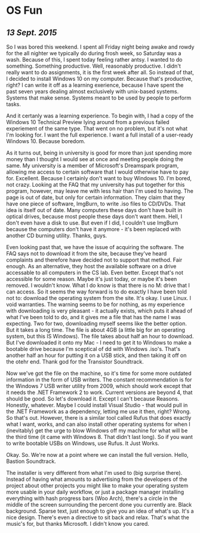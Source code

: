 OS Fun
======

*13 Sept. 2015*
---------------

So I was bored this weekend. I spent all Friday night being awake and rowdy for
the all nighter we typically do during frosh week, so Saturday was a wash.
Because of this, I spent today feeling rather antsy. I wanted to do something.
Something productive. Well, reasonably productive. I didn't really want to do
assignments, it is the first week after all.
So instead of that, I decided to install Windows 10 on my computer. Because
that's productive, right? I can write it off as a learning exerience, because I
have spent the past seven years dealing almost exclusively with unix-based
systems. Systems that make sense. Systems meant to be used by people to perform
tasks.

And it certanly was a learning experience. To begin with, I had a copy of the
Windows 10 Technical Preview lying around from a previous failed experiement
of the same type. That went on no problem, but it's not what I'm looking for. I
want the full experience. I want a full install of a user-ready Windows 10.
Because boredom.

As it turns out, being in university is good for more than just spending more
money than I thought I would see at once and meeting people doing the same.
My university is a member of Microsoft's Dreamspark program, allowing me access
to certain software that I would otherwise have to pay for. Excellent. Because I
certainly don't want to buy Windows 10. I'm bored, not crazy.
Looking at the FAQ that my university has put together for this program, however,
may leave me with less hair than I'm used to having. The page is out of date,
but only for certain information. They claim that they have one piece of software,
ImgBurn, to write .iso files to CD/DVDs.
That idea is itself out of date. Many computers these days don't have built in
optical drives, because most people these days don't want them. Hell, I don't
even have a disk to use.
But even if I did, I couldn't use ImgBurn because the computers don't have it
anymore - it's been replaced with another CD burning utility. Thanks, guys.

Even looking past that, we have the issue of acquiring the software. The FAQ
says not to download it from the site, because they've heard complaints and
therefore have decided not to support that method. Fair enough. As an alternative,
they host the available software on a drive accessable to all computers in the
CS lab. Even better. Except that's not accessible for some reason. Maybe it's
just today, or maybe it's been removed. I wouldn't know. What I do know is that
there is no M: drive that I can access.
So it seems the way forward is to do exactly I have been told not to: download
the operating system from the site. It's okay. I use Linux. I void warranties.
The warning seems to be for nothing, as my experience with downloading is very
pleasant - it actually exists, which puts it ahead of what I've been told to do,
and it gives me a file that has the name I was expecting. Two for two, downloading
myself seems like the better option. But it takes a long time. The file is about
4GB (a little big for an operating system, but this IS Windows). The file takes
about half an hour to download. But I've downloaded it onto my Mac - I need to
get it to Windows to make a bootable drive because I'm sceptical of dd with
Windows .iso's. That's another half an hour for putting it on a USB stick, and
then taking it off on the otehr end. Thank god for the Transistor Soundtrack.

Now we've got the file on the machine, so it's time for some more outdated
information in the form of USB writers. The constant recommendation is for the
Windows 7 USB writer utility from 2009, which should work except that it needs
the .NET Framework 2 to work. Current versions are beyond 4, that should be good.
So let's download it. Except I can't because Reasons. Honestly, whatever. Maybe
I could install Visual Studio - that would pull in the .NET Framework as a
dependency, letting me use it then, right? Wrong. So that's out.
However, there is a similar tool called Rufus that does exactly what I want,
works, and can also install other operating systems for when I (inevitably) get
the urge to blow Windows off my machine for what will be the third time (it came
with Windows 8. That didn't last long). So if you want to write bootable
USBs on Windows, use Rufus. It Just Works.

Okay. So. We're now at a point where we can install the full version. Hello,
Bastion Soundtrack.

The installer is very different from what I'm used to (big surprise there).
Instead of having what amounts to advertising from the developers of the project
about other projects you might like to make your operating system more usable in
your daily workflow, or just a package manager installing everything with hash
progress bars (Woo Arch), there's a circle in the middle of the screen surrounding
the percent done you currently are. Black background. Sparse text, just enough
to give you an idea of what's up. It's a nice design. There's even a directive
to sit back and relax. That's what the music's for, but thanks Microsoft. I
didn't know you cared.
